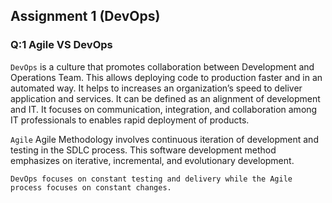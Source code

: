 ## Assignment 1 (DevOps)

### Q:1 Agile VS DevOps

`DevOps` is a culture that promotes collaboration between Development and Operations Team. This allows deploying code to production faster and in an automated way. It helps to increases an organization’s speed to deliver application and services. It can be defined as an alignment of development and IT. It focuses on communication, integration, and collaboration among IT professionals to enables rapid deployment of products.

`Agile` Agile Methodology involves continuous iteration of development and testing in the SDLC process. This software development method emphasizes on iterative, incremental, and evolutionary development.

`DevOps focuses on constant testing and delivery while the Agile process focuses on constant changes.`